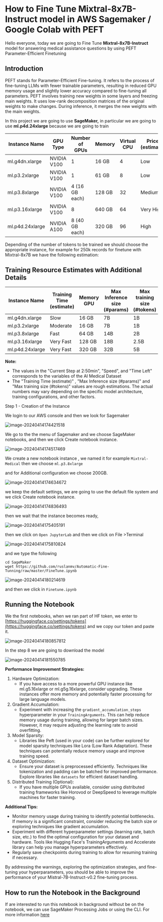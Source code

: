 # How to Fine Tune Mixtral-8x7B-Instruct model in AWS Sagemaker / Google Colab with PEFT

Hello everyone, today we are going to Fine Tune **Mixtral-8x7B-Instruct** model for answering medical assistance questions by using PEFT Parameter-Efficient Finetuning

## Introduction

PEFT stands for Parameter-Efficient Fine-tuning. It refers to the process of fine-tuning LLMs with fewer trainable parameters, resulting in reduced GPU memory usage and slightly lower accuracy compared to fine-tuning all parameters. PEFT involves training new weights in some layers and freezing main weights. It uses low-rank decomposition matrices of the original weights to make changes. During inference, it merges the new weights with the main weights.

In this project we are going to use **SageMaker,** in particular we are going to use **ml.p4d.24xlarge** because we are going to train 

| Instance Name   | GPU Type    | Number of GPUs | Memory | Virtual CPU | Price (estimate) |
| --------------- | ----------- | -------------- | ------ | ----------- | ---------------- |
| ml.g4dn.xlarge  | NVIDIA V100 | 1              | 16 GB  | 4           | Low              |
| ml.p3.2xlarge   | NVIDIA V100 | 1              | 61 GB  | 8           | Low              |
| ml.p3.8xlarge   | NVIDIA V100 | 4 (16 GB each) | 128 GB | 32          | Medium           |
| ml.p3.16xlarge  | NVIDIA V100 | 8              | 640 GB | 64          | Very High        |
| ml.p4d.24xlarge | NVIDIA A100 | 8 (40 GB each) | 320 GB | 96          | High             |

Depending of the number of tokens to be trained  we should choose the appropriate instance, for example  for 250k records  for finetune with Mixtral-8x7B we have the following estimation:

## Training Resource Estimates with Additional Details

| Instance Name   | Training Time (estimate) | Memory GPU | Max Inference size (#params) | Max training size (#tokens) | Dataset Medical | Current Step at 2:50min | Speed (it/s) | Time Left |
| --------------- | ------------------------ | ------ | ---------------------------- | --------------------------- | --------------- | ----------------------- | ------------ | --------- |
| ml.g4dn.xlarge  | Slow                     | 16 GB  | 7B                           | 1B                          | 250k            | 17                      | 0.09         | 201:17:03 |
| ml.p3.2xlarge   | Moderate                 | 16 GB  | 7B                           | 1B                          | 250k            | 61                      | 0.34         | 52:13:07  |
| ml.p3.8xlarge   | Fast                     | 64 GB | 14B                          | 2B                          | 250k            | 60                      | 0.34         | 52:12:43  
| ml.p3.16xlarge  | Very Fast                | 128 GB | 18B                          | 2.5B                        | 250k            | -                       | -            | -         |
| ml.p4d.24xlarge | Very Fast                | 320 GB | 32B                          | 5B                          | 250k            | 80                       | 0.45            | 39:06:37         |



**Note:**

- The values in the "Current Step at 2:50min", "Speed", and "Time Left" corresponds to the variables of the AI Medical Dataset 
- The "Training Time (estimate)" , "Max Inference size (#params)" and "Max training size (#tokens)" values are rough estimations. The actual numbers may vary depending on the specific model architecture, training configurations, and other factors.

Step 1 - Creation of the Instance

We login to our AWS console and then we look for Sagemaker

![image-20240414174421518](assets/images/posts/README/image-20240414174421518.png)



We go to the the menu of Sagemaker and we choose SageMaker notebooks, and then we click Create notebook instance.



![image-20240414174517469](assets/images/posts/README/image-20240414174517469.png)



We  create a new notebook instance , we named it for example `Mixtral-Medical` then we choose `ml.p3.8xlarge  `

and for Additional configuration we choose 200GB.

![image-20240414174634672](assets/images/posts/README/image-20240414174634672.png)

we keep the default settings, we are going to use the default file system and we click Create notebook instance.

![image-20240414174836493](assets/images/posts/README/image-20240414174836493.png)

then we wait that the instance becomes ready,

![image-20240414175405191](assets/images/posts/README/image-20240414175405191.png)

then we click on `Open JupyterLab` and then we click on File >Terminal



![image-20240414175810824](assets/images/posts/README/image-20240414175810824.png)

and we type the following

```
cd SageMaker
wget https://github.com/ruslanmv/Automatic-Fine-Tunning/raw/master/FineTune.ipynb
```

![image-20240414180214619](assets/images/posts/README/image-20240414180214619.png)

and then we click in `Finetune.ipynb`

## Running the Notebook

We the first notebooks,  when we ran part of HF token, we enter to [https://huggingface.co/settings/tokens](https://huggingface.co/settings/tokens) and we copy our token and paste it.

![image-20240414180857812](assets/images/posts/README/image-20240414180857812.png)

In the step 8 we are going to download the model

![image-20240414181550785](assets/images/posts/README/image-20240414181550785.png)



**Performance Improvement Strategies:**

1. Hardware Optimization:
   - If you have access to a more powerful GPU instance like ml.g5.16xlarge or ml.g5g.16xlarge, consider upgrading. These instances offer more memory and potentially faster processing for large language models.
2. Gradient Accumulation:
   - Experiment with increasing the `gradient_accumulation_steps` hyperparameter in your `TrainingArguments`. This can help reduce memory usage during training, allowing for larger batch sizes. However, it may require adjusting the learning rate to avoid overfitting.
3. Model Sparsity:
   - Libraries like Peft (used in your code) can be further explored for model sparsity techniques like Lora (Low Rank Adaptation). These techniques can potentially reduce memory usage and improve training speed.
4. Dataset Optimization:
   - Ensure your dataset is preprocessed efficiently. Techniques like tokenization and padding can be batched for improved performance. Explore libraries like `datasets` for efficient dataset handling.
5. Distributed Training (Optional):
   - If you have multiple GPUs available, consider using distributed training frameworks like Horovod or DeepSpeed to leverage multiple machines for faster training.

**Additional Tips:**

- Monitor memory usage during training to identify potential bottlenecks. If memory is a significant constraint, consider reducing the batch size or exploring techniques like gradient accumulation.
- Experiment with different hyperparameter settings (learning rate, batch size, etc.) to find the optimal configuration for your dataset and hardware. Tools like Hugging Face's TrainingArguments and Accelerate library can help you manage hyperparameters effectively.
- Regularly save checkpoints during training to allow for resuming training if necessary.

By addressing the warnings, exploring the optimization strategies, and fine-tuning your hyperparameters, you should be able to improve the performance of your Mistral-7B-Instruct-v0.2 fine-tuning process.

## How to run the Notebook in the Background
If are interested to run this notebook in background without be on the notebook, we can use SageMaker Processing Jobs  or using the CLI.
For more information [here](./container/README.md)


